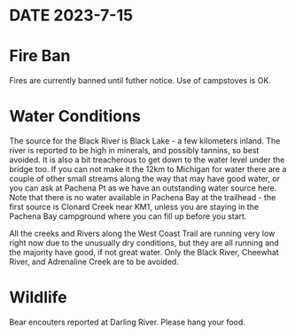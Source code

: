 # DATE 2023-7-15

# Fire Ban
Fires are currently banned until futher notice. Use of campstoves is OK. 

# Water Conditions
The source for the Black River is Black Lake - a few kilometers inland. The river is reported to be high in minerals, and possibly tannins, so best avoided. It is also a bit treacherous to get down to the water level under the bridge too. If you can not make it the 12km to Michigan for water there are a couple of other small streams along the way that may have good water, or you can ask at Pachena Pt as we have an outstanding water source here. Note that there is no water available in Pachena Bay at the trailhead - the first source is Clonard Creek near KM1, unless you are staying in the Pachena Bay campground where you can fill up before you start.

All the creeks and Rivers along the West Coast Trail are running very low right now due to the unusually dry conditions, but they are all running and the majority have good, if not great water. Only the Black River, Cheewhat River, and Adrenaline Creek are to be avoided.

# Wildlife
Bear encouters reported at Darling River. Please hang your food.
